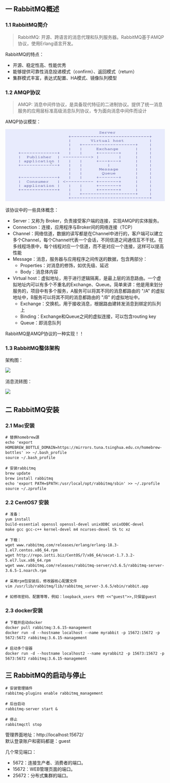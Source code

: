 ## 一 RabbitMQ概述

### 1.1 RabbitMQ简介

> RabbitMQ: 开源、跨语言的消息代理和队列服务器。RabbitMQ基于AMQP协议，使用Erlang语言开发。  

RabbitMQ的特点：
- 开源、稳定性高、性能优秀
- 能够提供可靠性消息投递模式（confirm）、返回模式（return）
- 集群模式丰富，表达式配置、HA模式、镜像队列模型

### 1.2  AMQP协议

> AMQP: 消息中间件协议，是具备现代特征的二进制协议。提供了统一消息服务的应用层标准高级消息队列协议，专为面向消息中间件而设计

AMQP协议模型：  

![](../../images/mq/rabbitmq-05.png)  

该协议中的一些具体概念：
- Server：又称为 Broker，负责接受客户端的连接，实现AMQP的实体服务。
- Connection：连接，应用程序与Broker间的网络连接（TCP）
- Channel：网络信道，数据的读写都是在Channel中进行的，客户端可以建立多个Channel，每个Channel代表一个会话，不同信道之间通信互不干扰。在多线程场景中，每个线程对应一个信道，而不是对应一个连接，这样可以提高性能
- Message：消息，服务器与应用程序之间传送的数据，包含两部分：
  - Properties：对消息的修饰，如优先级、延迟
  - Body：消息体内容
- Virtual host：虚拟地址，用于进行逻辑隔离，是最上层的消息路由。一个虚拟地址内可以有多个不重名的Exchange、Queue。简单来讲：他是用来划分服务的，项目中有多个服务，A服务可以将其不同的消息都路由的 "/A" 的虚拟地址中，B服务可以将其不同的消息都路由的 "/B" 的虚拟地址中。
  - Exchange：交换机，用于接收消息，根据路由建转发消息到绑定的队列上
  - Binding：Exchange和Queue之间的虚拟连接，可以包含routing key
  - Queue：即消息队列

RabbitMQ是AMQP协议的一种实现！！

### 1.3 RabbitMQ整体架构 

架构图：

![](../images/mq/rabbitmq-06.png)  

消息流转图： 

![](../images/mq/rabbitmq-07.png)  

## 二 RabbitMQ安装

### 2.1 Mac安装

```
# 替换homebrew源
echo 'export HOMEBREW_BOTTLE_DOMAIN=https://mirrors.tuna.tsinghua.edu.cn/homebrew-bottles' >> ~/.bash_profile
source ~/.bash_profile

# 安装rabbitmq
brew update
brew install rabbitmq
echo 'export PATH=$PATH:/usr/local/opt/rabbitmq/sbin' >> ~/.zprofile
source ~/.zprofile
```

### 2.2 CentOS7 安装

```
# 准备：
yum install 
build-essential openssl openssl-devel unixODBC unixODBC-devel 
make gcc gcc-c++ kernel-devel m4 ncurses-devel tk tc xz

# 下载：
wget www.rabbitmq.com/releases/erlang/erlang-18.3-1.el7.centos.x86_64.rpm
wget http://repo.iotti.biz/CentOS/7/x86_64/socat-1.7.3.2-5.el7.lux.x86_64.rpm
wget www.rabbitmq.com/releases/rabbitmq-server/v3.6.5/rabbitmq-server-3.6.5-1.noarch.rpm

# 采用rpm包安装后，修改器核心配置文件
vim /usr/lib/rabbitmq/lib/rabbitmq_server-3.6.5/ebin/rabbit.app

# 如修改密码、配置等等，例如：loopback_users 中的 <<"guest">>,只保留guest
```

### 2.3 docker安装

```
# 下载并启动docker
docker pull rabbitmq:3.6.15-management
docker run -d --hostname localhost --name myrabbit -p 15672:15672 -p 5672:5672 rabbitmq:3.6.15-management

# 启动多个容器
docker run -d --hostname localhost2 --name myrabbit2 -p 15673:15672 -p 5673:5672 rabbitmq:3.6.15-management
```

## 三 RabbitMQ的启动与停止

```
# 安装管理插件
rabbitmq-plugins enable rabbitmq_management

# 后台启动
rabbitmq-server start &     

# 停止
rabbitmqctl stop
```

管理界面地址：http://localhost:15672/  
默认登录账户和密码都是：guest

几个常见端口：
- 5672：连接生产者、消费者的端口。
- 15672：WEB管理页面的端口。
- 25672：分布式集群的端口。
